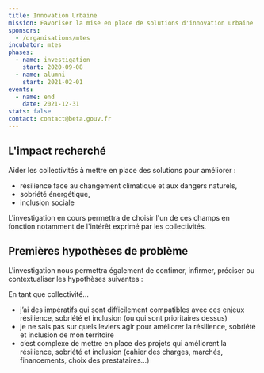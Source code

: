 ```yaml
---
title: Innovation Urbaine
mission: Favoriser la mise en place de solutions d'innovation urbaine
sponsors:
  - /organisations/mtes
incubator: mtes
phases:
  - name: investigation
    start: 2020-09-08
  - name: alumni
    start: 2021-02-01
events:
  - name: end
    date: 2021-12-31
stats: false
contact: contact@beta.gouv.fr
---
```

## L'impact recherché

Aider les collectivités à mettre en place des solutions pour améliorer :
- résilience face au changement climatique et aux dangers naturels, 
- sobriété énergétique, 
- inclusion sociale

L'investigation en cours permettra de choisir l'un de ces champs en fonction notamment de l'intérêt exprimé par les collectivités.

## Premières hypothèses de problème

L'investigation nous permettra également de confimer, infirmer, préciser ou contextualiser les hypothèses suivantes :

En tant que collectivité…
- j’ai des impératifs qui sont difficilement compatibles avec ces enjeux résilience, sobriété et inclusion (ou qui sont prioritaires dessus)
- je ne sais pas sur quels leviers agir pour améliorer la résilience, sobriété et inclusion de mon territoire
- c’est complexe de mettre en place des projets qui améliorent la résilience, sobriété et inclusion (cahier des charges, marchés, financements, choix des prestataires…)


